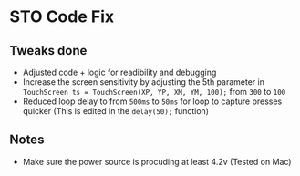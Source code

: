 
# STO Code Fix

## Tweaks done
- Adjusted code + logic for readibility and debugging
- Increase the screen sensitivity by adjusting the 5th parameter in `TouchScreen ts = TouchScreen(XP, YP, XM, YM, 100);` from `300` to `100`
- Reduced loop delay to from `500ms` to `50ms` for loop to capture presses quicker (This is edited in the `delay(50);` function)

## Notes
- Make sure the power source is procuding at least 4.2v (Tested on Mac)